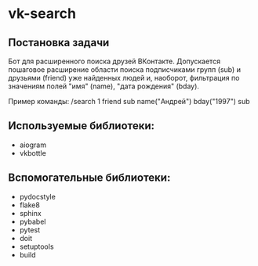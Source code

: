 # vk-search

## Постановка задачи
Бот для расширенного поиска друзей ВКонтакте. Допускается пошаговое расширение области поиска подписчиками групп (sub) и друзьями (friend) уже найденных людей и, наоборот, фильтрация по значениям полей "имя" (name), "дата рождения" (bday).

Пример команды:
/search 1 friend sub name("Андрей") bday("1997") sub

## Используемые библиотеки:
 * aiogram
 * vkbottle

## Вспомогательные библиотеки:
 * pydocstyle
 * flake8
 * sphinx
 * pybabel
 * pytest
 * doit
 * setuptools
 * build
